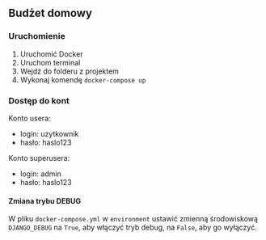## Budżet domowy

### Uruchomienie
1. Uruchomić Docker
2. Uruchom terminal
3. Wejdź do folderu z projektem
4. Wykonaj komendę `docker-compose up`

### Dostęp do kont

Konto usera:
- login: uzytkownik
- hasło: haslo123

Konto superusera:
- login: admin
- hasło: haslo123

#### Zmiana trybu DEBUG

W pliku `docker-compose.yml` w `environment` ustawić zmienną środowiskową 
`DJANGO_DEBUG` na `True`, aby włączyć tryb debug, na `False`, aby go wyłączyć.